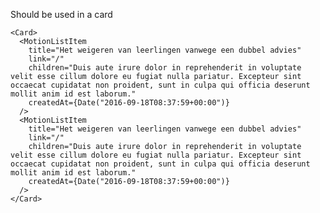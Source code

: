 Should be used in a card

    <Card>
      <MotionListItem
        title="Het weigeren van leerlingen vanwege een dubbel advies"
        link="/"
        children="Duis aute irure dolor in reprehenderit in voluptate velit esse cillum dolore eu fugiat nulla pariatur. Excepteur sint occaecat cupidatat non proident, sunt in culpa qui officia deserunt mollit anim id est laborum."
        createdAt={Date("2016-09-18T08:37:59+00:00")}
      />
      <MotionListItem
        title="Het weigeren van leerlingen vanwege een dubbel advies"
        link="/"
        children="Duis aute irure dolor in reprehenderit in voluptate velit esse cillum dolore eu fugiat nulla pariatur. Excepteur sint occaecat cupidatat non proident, sunt in culpa qui officia deserunt mollit anim id est laborum."
        createdAt={Date("2016-09-18T08:37:59+00:00")}
      />
    </Card>
